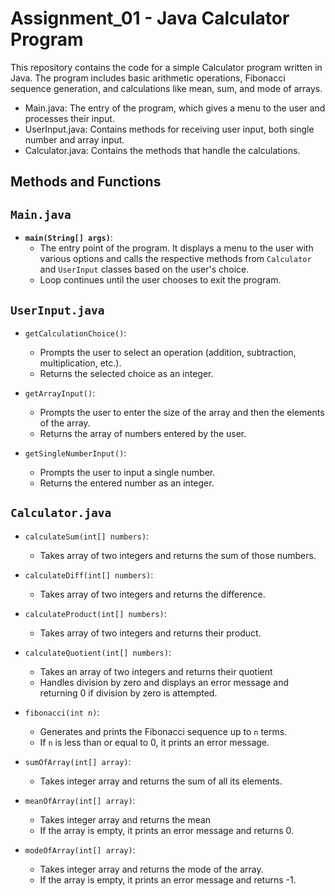 # Assignment_01 - Java Calculator Program


This repository contains the code for a simple Calculator program written in Java. The program includes basic arithmetic operations, 
Fibonacci sequence generation, and calculations like mean, sum, and mode of arrays.


- Main.java: The entry of the program, which gives a menu to the user and processes their input.
- UserInput.java: Contains methods for receiving user input, both single number and array input.
- Calculator.java: Contains the methods that handle the calculations.

## Methods and Functions

## `Main.java`
- **`main(String[] args)`**: 
    - The entry point of the program. It displays a menu to the user with various options and calls the respective methods
      from `Calculator` and `UserInput` classes based on the user's choice.
    - Loop continues until the user chooses to exit the program.

## `UserInput.java`
- `getCalculationChoice()`:
    - Prompts the user to select an operation (addition, subtraction, multiplication, etc.).
    - Returns the selected choice as an integer.

- `getArrayInput()`:
    - Prompts the user to enter the size of the array and then the elements of the array.
    - Returns the array of numbers entered by the user.

- `getSingleNumberInput()`:
    - Prompts the user to input a single number.
    - Returns the entered number as an integer.

## `Calculator.java`
- `calculateSum(int[] numbers)`:
    - Takes array of two integers and returns the sum of those numbers.

- `calculateDiff(int[] numbers)`:
    - Takes array of two integers and returns the difference.

- `calculateProduct(int[] numbers)`:
    - Takes array of two integers and returns their product.

- `calculateQuotient(int[] numbers)`:
    - Takes an array of two integers and returns their quotient 
    - Handles division by zero and displays an error message and returning 0 if division by zero is attempted.

- `fibonacci(int n)`:
    - Generates and prints the Fibonacci sequence up to `n` terms.
    - If `n` is less than or equal to 0, it prints an error message.

- `sumOfArray(int[] array)`:
    - Takes integer array and returns the sum of all its elements.

- `meanOfArray(int[] array)`:
    - Takes integer array and returns the mean 
    - If the array is empty, it prints an error message and returns 0.

- `modeOfArray(int[] array)`:
    - Takes integer array and returns the mode of the array.
    - If the array is empty, it prints an error message and returns -1.


